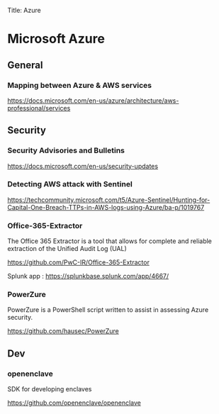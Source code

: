 Title: Azure

# Microsoft Azure

## General

### Mapping between Azure & AWS services

<https://docs.microsoft.com/en-us/azure/architecture/aws-professional/services>

## Security

### Security Advisories and Bulletins

<https://docs.microsoft.com/en-us/security-updates>

### Detecting AWS attack with Sentinel

<https://techcommunity.microsoft.com/t5/Azure-Sentinel/Hunting-for-Capital-One-Breach-TTPs-in-AWS-logs-using-Azure/ba-p/1019767>

### Office-365-Extractor

The Office 365 Extractor is a tool that allows for complete and reliable extraction of the Unified Audit Log (UAL)

<https://github.com/PwC-IR/Office-365-Extractor>

Splunk app : <https://splunkbase.splunk.com/app/4667/>

### PowerZure

PowerZure is a PowerShell script written to assist in assessing Azure security.

<https://github.com/hausec/PowerZure>

## Dev

### openenclave

SDK for developing enclaves

<https://github.com/openenclave/openenclave>